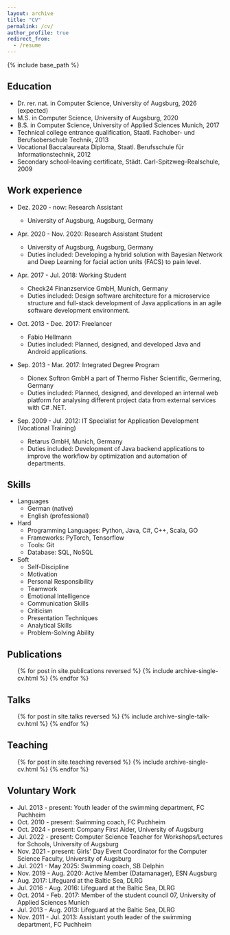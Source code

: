```yaml
---
layout: archive
title: "CV"
permalink: /cv/
author_profile: true
redirect_from:
  - /resume
---
```


{% include base_path %}

## Education
* Dr. rer. nat. in Computer Science, University of Augsburg, 2026 (expected)
* M.S. in Computer Science, University of Augsburg, 2020
* B.S. in Computer Science, University of Applied Sciences Munich, 2017
* Technical college entrance qualification, Staatl. Fachober- und Berufsoberschule Technik, 2013
* Vocational Baccalaureata Diploma, Staatl. Berufsschule für Informationstechnik, 2012
* Secondary school-leaving certificate, Städt. Carl-Spitzweg-Realschule, 2009

## Work experience
* Dez. 2020 - now: Research Assistant
  * University of Augsburg, Augsburg, Germany

* Apr. 2020 - Nov. 2020: Research Assistant Student
  * University of Augsburg, Augsburg, Germany
  * Duties included: Developing a hybrid solution with Bayesian Network and Deep Learning for facial action units (FACS) to pain level.  

* Apr. 2017 - Jul. 2018: Working Student
  * Check24 Finanzservice GmbH, Munich, Germany
  * Duties included: Design software architecture for a microservice structure and full-stack development of Java applications in an agile software development environment.
  
* Oct. 2013 - Dec. 2017: Freelancer
  * Fabio Hellmann
  * Duties included: Planned, designed, and developed Java and Android applications.

* Sep. 2013 - Mar. 2017: Integrated Degree Program
  * Dionex Softron GmbH a part of Thermo Fisher Scientific, Germering, Germany
  * Duties included: Planned, designed, and developed an internal web platform for analysing different project data from external services with C# .NET.

* Sep. 2009 - Jul. 2012: IT Specialist for Application Development (Vocational Training)
  * Retarus GmbH, Munich, Germany
  * Duties included: Development of Java backend applications to improve the workflow by optimization and automation of departments.

## Skills
* Languages
  * German (native)
  * English (professional)
* Hard
  * Programming Languages: Python, Java, C#, C++, Scala, GO
  * Frameworks: PyTorch, Tensorflow
  * Tools: Git
  * Database: SQL, NoSQL
* Soft
  * Self-Discipline
  * Motivation
  * Personal Responsibility
  * Teamwork
  * Emotional Intelligence
  * Communication Skills
  * Criticism
  * Presentation Techniques
  * Analytical Skills
  * Problem-Solving Ability

## Publications
  <ul>{% for post in site.publications reversed %}
    {% include archive-single-cv.html %}
  {% endfor %}</ul>

## Talks
  <ul>{% for post in site.talks reversed %}
    {% include archive-single-talk-cv.html %}
  {% endfor %}</ul>

## Teaching
  <ul>{% for post in site.teaching reversed %}
    {% include archive-single-cv.html %}
  {% endfor %}</ul>

## Voluntary Work
* Jul. 2013 - present: Youth leader of the swimming department, FC Puchheim
* Oct. 2010 - present: Swimming coach, FC Puchheim
* Oct. 2024 - present: Company First Aider, University of Augsburg
* Jul. 2022 - present: Computer Science Teacher for Workshops/Lectures for Schools, University of Augsburg
* Nov. 2021 - present: Girls' Day Event Coordinator for the Computer Science Faculty, University of Augsburg
* Jul. 2021 - May 2025: Swimming coach, SB Delphin
* Nov. 2019 - Aug. 2020: Active Member (Datamanager), ESN Augsburg
* Aug. 2017: Lifeguard at the Baltic Sea, DLRG
* Jul. 2016 - Aug. 2016: Lifeguard at the Baltic Sea, DLRG
* Oct. 2014 - Feb. 2017: Member of the student council 07, University of Applied Sciences Munich
* Jul. 2013 - Aug. 2013: Lifeguard at the Baltic Sea, DLRG
* Nov. 2011 - Jul. 2013: Assistant youth leader of the swimming department, FC Puchheim